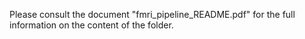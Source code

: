 Please consult the document "fmri_pipeline_README.pdf" for the full information on the content of the folder.
